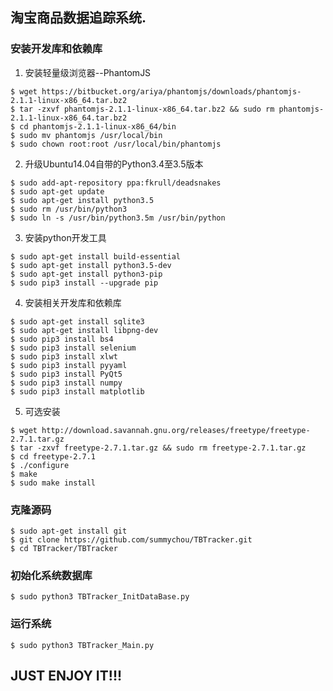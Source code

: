 ## 淘宝商品数据追踪系统.
### 安装开发库和依赖库
1. 安装轻量级浏览器--PhantomJS
```shell
$ wget https://bitbucket.org/ariya/phantomjs/downloads/phantomjs-2.1.1-linux-x86_64.tar.bz2
$ tar -zxvf phantomjs-2.1.1-linux-x86_64.tar.bz2 && sudo rm phantomjs-2.1.1-linux-x86_64.tar.bz2
$ cd phantomjs-2.1.1-linux-x86_64/bin
$ sudo mv phantomjs /usr/local/bin
$ sudo chown root:root /usr/local/bin/phantomjs
```

2. 升级Ubuntu14.04自带的Python3.4至3.5版本
```shell
$ sudo add-apt-repository ppa:fkrull/deadsnakes
$ sudo apt-get update
$ sudo apt-get install python3.5
$ sudo rm /usr/bin/python3
$ sudo ln -s /usr/bin/python3.5m /usr/bin/python
```

3. 安装python开发工具
```shell
$ sudo apt-get install build-essential
$ sudo apt-get install python3.5-dev
$ sudo apt-get install python3-pip
$ sudo pip3 install --upgrade pip
```

4. 安装相关开发库和依赖库
```shell
$ sudo apt-get install sqlite3 
$ sudo apt-get install libpng-dev
$ sudo pip3 install bs4
$ sudo pip3 install selenium 
$ sudo pip3 install xlwt 
$ sudo pip3 install pyyaml 
$ sudo pip3 install PyQt5 
$ sudo pip3 install numpy
$ sudo pip3 install matplotlib
```

5. 可选安装
```shell
$ wget http://download.savannah.gnu.org/releases/freetype/freetype-2.7.1.tar.gz
$ tar -zxvf freetype-2.7.1.tar.gz && sudo rm freetype-2.7.1.tar.gz
$ cd freetype-2.7.1
$ ./configure
$ make
$ sudo make install
```
### 克隆源码
```shell
$ sudo apt-get install git
$ git clone https://github.com/summychou/TBTracker.git
$ cd TBTracker/TBTracker
````
### 初始化系统数据库
```shell
$ sudo python3 TBTracker_InitDataBase.py
```
### 运行系统
```shell
$ sudo python3 TBTracker_Main.py
```

## JUST ENJOY IT!!!
